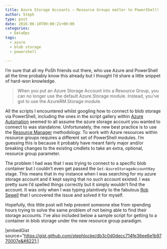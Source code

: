 ```yaml
---
title: Azure Storage Accounts – Resource Groups matter to PowerShell!
author: Steph
type: post
date: 2016-06-10T09:00:21+00:00
categories:
  - DataOps
tags:
  - azure
  - blob storage
  - powershell

---
```

I&#8217;m sure that all my PoSh friends out there, who use Azure and PowerShell all the time probably know this already but I thought I&#8217;d share a little snippet of hard-won knowledge.

> When you put an Azure Storage Account into a Resource Group, you can no longer use the default Azure.Storage module. Instead, you&#8217;ve got to use the AzureRM.Storage module. 

All the scripts I encountered whilst googling how to connect to blob storage via PowerShell, including the ones in the script gallery within [Azure Automation][1] seemed to all assume the azure storage account you wanted to connect to was standalone. Unfortunately, the new best practice is to use the [Resource Manager][2] methodology. To work with Azure resources within resource groups requires a different set of PowerShell modules. I&#8217;m guessing this is because it probably have meant fairly major and/or breaking changes to the existing cmdlets to take an extra, optional, resource group parameter.

The problem I had was that I was trying to connect to a specific blob container but I couldn&#8217;t even get passed the `Get-AzureStorageAccountKey` stage. This means that in my instance when I was searching for my azure storage account and it kept saying that no such account existed. I was pretty sure I&#8217;d spelled things correctly but it simply wouldn&#8217;t find the account. It was only when I was typing plaintively to the fabulous [Rob Sewell][3] that I uncovered the issue and solved it for myself.

Hopefully, this little post will help prevent someone else from spending hours trying to solve the same problem of not being able to find their storage accounts. I&#8217;ve also included below a sample script for getting to a container in blob storage under the new resource group paradigm.

[embedGist source=&#8221;https://gist.github.com/stephlocke/db3c0d0decc714fe36ee6e1b9770007e&#8221;]

 [1]: https://azure.microsoft.com/en-gb/services/automation/
 [2]: https://azure.microsoft.com/en-gb/documentation/articles/resource-group-overview/
 [3]: http://sqldbawithabeard.com